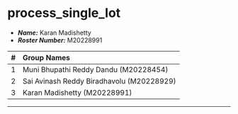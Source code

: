 process_single_lot
==============================

- ***Name:*** Karan Madishetty
- ***Roster Number:*** M20228991

|   #   |Group Names |
|:----:|:------------------|
|    1 | Muni Bhupathi Reddy Dandu     (M20228454)                  |
|    2 |       Sai Avinash Reddy Biradhavolu (M20228929)            |
|    3 |        Karan Madishetty              (M20228991)           |

----
